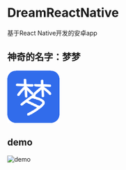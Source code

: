 # DreamReactNative
基于React Native开发的安卓app

## 神奇的名字：梦梦
![demo](./reference/logo.png)

## demo
![demo](./reference/demo.gif)